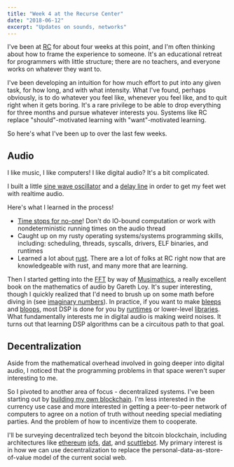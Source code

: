 ```yaml
---
title: "Week 4 at the Recurse Center"
date: "2018-06-12"
excerpt: "Updates on sounds, networks"
---
```


I've been at [RC](https://www.recurse.com/) for about four weeks at this point,
and I'm often thinking about how to frame the experience to someone.  It's an
educational retreat for programmers with little structure; there are no
teachers, and everyone works on whatever they want to.

I've been developing an intuition for how much effort to put into any given
task, for how long, and with what intensity.  What I've found, perhaps
obviously, is to do whatever you feel like, whenever you feel like, and to quit
right when it gets boring.  It's a rare privilege to be able to drop everything
for three months and pursue whatever interests you.  Systems like RC replace
"should"-motivated learning with "want"-motivated learning.

So here's what I've been up to over the last few weeks.

## Audio

I like music, I like computers!  I like digital audio?  It's a bit complicated.

I built a little [sine wave
oscillator](https://github.com/dan-f/portaudio-rs-sine-wavetable) and a [delay
line](https://github.com/dan-f/portaudio-rs-sine-wavetable) in order to get my
feet wet with realtime audio.

Here's what I learned in the process!

- [Time stops for
  no-one](http://www.rossbencina.com/code/real-time-audio-programming-101-time-waits-for-nothing)!
  Don't do IO-bound computation or work with nondeterministic running times on
  the audio thread
- Caught up on my rusty operating systems/systems programming skills, including:
  scheduling, threads, syscalls, drivers, ELF binaries, and runtimes
- Learned a lot about [rust](https://www.rust-lang.org/).  There are a lot of
  folks at RC right now that are knowledgeable with rust, and many more that are
  learning.

Then I started getting into the
[FFT](https://en.wikipedia.org/wiki/Fast_Fourier_transform) by way of
[Musimathics](http://www.musimathics.com/), a really excellent book on the
mathematics of audio by Gareth Loy.  It's super interesting, though I quickly
realized that I'd need to brush up on some math before diving in (see [imaginary
numbers](https://en.wikipedia.org/wiki/Imaginary_number)).  In practice, if you
want to make [bleeps](https://www.youtube.com/watch?v=F5hhFMSAuf4) and
[bloops](https://www.youtube.com/watch?v=M9F3_GS0_70), most DSP is done for you
by [runtimes](https://supercollider.github.io/) or lower-level
[libraries](https://github.com/PaulBatchelor/Soundpipe).  What fundamentally
interests me in digital audio is making weird noises.  It turns out that
learning DSP algorithms can be a circuitous path to that goal.

## Decentralization

Aside from the mathematical overhead involved in going deeper into digital
audio, I noticed that the programming problems in that space weren't super
interesting to me.

So I pivoted to another area of focus - decentralized systems.  I've been
starting out by [building my own
blockchain](https://github.com/dan-f/blockchain).  I'm less interested in the
currency use case and more interested in getting a peer-to-peer network of
computers to agree on a notion of truth without needing special mediating
parties.  And the problem of how to incentivize them to cooperate.

I'll be surveying decentralized tech beyond the bitcoin blockchain, including
architectures like [ethereum](https://www.ethereum.org/)
[ipfs](https://ipfs.io/), [dat](https://datproject.org/), and
[scuttlebot](https://scuttlebot.io/).  My primary interest is in how we can use
decentralization to replace the personal-data-as-store-of-value model of the
current social web.
